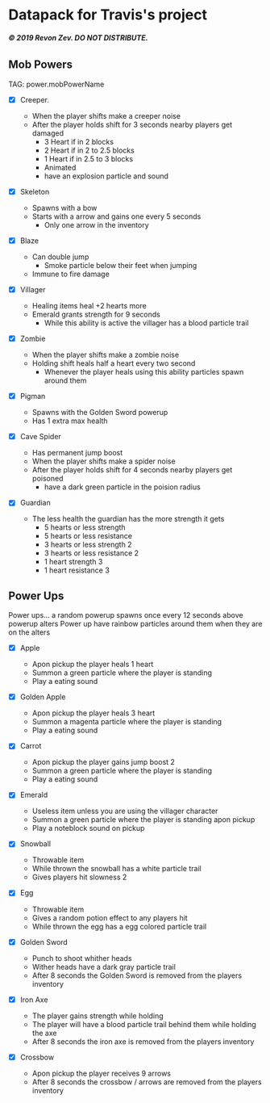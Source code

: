 # Datapack for Travis's project
###### **© 2019 Revon Zev. DO NOT DISTRIBUTE.**

## Mob Powers
TAG: power.mobPowerName

- [X] Creeper. 
  - When the player shifts make a creeper noise
  - After the player holds shift for 3 seconds nearby players get damaged
    - 3 Heart if in 2 blocks
    - 2 Heart if in 2 to 2.5 blocks
    - 1 Heart if in 2.5 to 3 blocks
    - Animated
    - have an explosion particle and sound

- [X] Skeleton
  - Spawns with a bow
  - Starts with a arrow and gains one every 5 seconds
    - Only one arrow in the inventory

- [X] Blaze
  - Can double jump
    - Smoke particle below their feet when jumping
  - Immune to fire damage

- [X] Villager
  - Healing items heal +2 hearts more
  - Emerald grants strength for 9 seconds
    - While this ability is active the villager has a blood particle trail

- [X] Zombie
  - When the player shifts make a zombie noise
  - Holding shift heals half a heart every two second
    - Whenever the player heals using this ability particles spawn around them

- [X] Pigman
  - Spawns with the Golden Sword powerup
  - Has 1 extra max health

- [X] Cave Spider
  - Has permanent jump boost
  - When the player shifts make a spider noise
  - After the player holds shift for 4 seconds nearby players get poisoned
    - have a dark green particle in the poision radius

- [X] Guardian
  - The less health the guardian has the more strength it gets
    - 5 hearts or less strength
    - 5 hearts or less resistance
    - 3 hearts or less strength 2
    - 3 hearts or less resistance 2
    - 1 heart strength 3
    - 1 heart resistance 3

## Power Ups
Power ups... a random powerup spawns once every 12 seconds above powerup alters
Power up have rainbow particles around them when they are on the alters

- [X] Apple
  - Apon pickup the player heals 1 heart
  - Summon a green particle where the player is standing
  - Play a eating sound
      
- [X] Golden Apple
  - Apon pickup the player heals 3 heart
  - Summon a magenta particle where the player is standing
  - Play a eating sound

- [X] Carrot
  - Apon pickup the player gains jump boost 2
  - Summon a green particle where the player is standing
  - Play a eating sound

- [X] Emerald
  - Useless item unless you are using the villager character
  - Summon a green particle where the player is standing apon pickup
  - Play a noteblock sound on pickup

- [X] Snowball
  - Throwable item
  - While thrown the snowball has a white particle trail
  - Gives players hit slowness 2

- [X] Egg
  - Throwable item
  - Gives a random potion effect to any players hit
  - While thrown the egg has a egg colored particle trail

- [X] Golden Sword
  - Punch to shoot whither heads
  - Wither heads have a dark gray particle trail
  - After 8 seconds the Golden Sword is removed from the players inventory

- [X] Iron Axe
  - The player gains strength while holding
  - The player will have a blood particle trail behind them while holding the axe
  - After 8 seconds the iron axe is removed from the players inventory

- [X] Crossbow
  - Apon pickup the player receives 9 arrows
  - After 8 seconds the crossbow / arrows are removed from the players inventory
